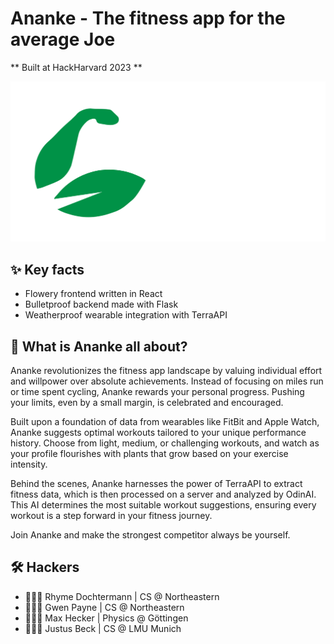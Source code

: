 # Ananke - The fitness app for the average Joe
** Built at HackHarvard 2023 **

![Logo](frontend/src/assets/Logo_padding.svg)

## ✨ Key facts
- Flowery frontend written in React
- Bulletproof backend made with Flask
- Weatherproof wearable integration with TerraAPI

## 🤨 What is Ananke all about?
Ananke revolutionizes the fitness app landscape by valuing individual effort and willpower over absolute achievements. Instead of focusing on miles run or time spent cycling, Ananke rewards your personal progress. Pushing your limits, even by a small margin, is celebrated and encouraged.

Built upon a foundation of data from wearables like FitBit and Apple Watch, Ananke suggests optimal workouts tailored to your unique performance history. Choose from light, medium, or challenging workouts, and watch as your profile flourishes with plants that grow based on your exercise intensity.

Behind the scenes, Ananke harnesses the power of TerraAPI to extract fitness data, which is then processed on a server and analyzed by OdinAI. This AI determines the most suitable workout suggestions, ensuring every workout is a step forward in your fitness journey.

Join Ananke and make the strongest competitor always be yourself.

## 🛠️ Hackers
- 👩🏼‍💻 Rhyme Dochtermann | CS @ Northeastern
- 👩🏻‍💻 Gwen Payne | CS @ Northeastern
- 👨🏻‍💻 Max Hecker | Physics @ Göttingen
- 👨🏼‍💻 Justus Beck | CS @ LMU Munich


